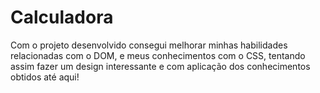 # Calculadora
Com o projeto desenvolvido consegui melhorar minhas habilidades relacionadas com o DOM, e meus conhecimentos com o CSS, tentando assim  fazer um design interessante e com aplicação dos conhecimentos obtidos até aqui!

